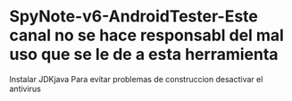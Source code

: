 # SpyNote-v6-AndroidTester-Este canal no se hace responsabl del mal uso  que se le de a esta herramienta
Instalar JDKjava
Para evitar problemas de construccion  desactivar el antivirus
